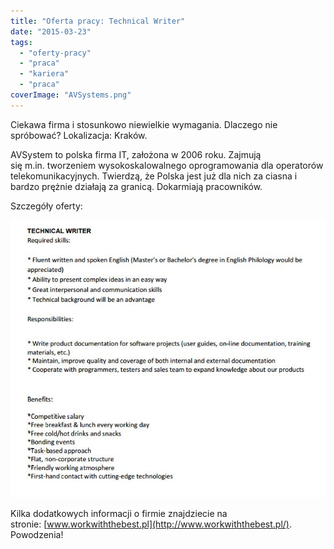 ```yaml
---
title: "Oferta pracy: Technical Writer"
date: "2015-03-23"
tags:
  - "oferty-pracy"
  - "praca"
  - "kariera"
  - "praca"
coverImage: "AVSystems.png"
---
```


Ciekawa firma i stosunkowo niewielkie wymagania. Dlaczego nie
spróbować? Lokalizacja: Kraków.

AVSystem to polska firma IT, założona w 2006 roku. Zajmują się m.in. tworzeniem
wysokoskalowalnego oprogramowania dla operatorów telekomunikacyjnych. Twierdzą,
że Polska jest już dla nich za ciasna i bardzo prężnie działają za granicą.
Dokarmiają pracowników.

Szczegóły oferty:

[![AVSystemsTechnicalWriter](images/AVSystemsTechnicalWriter.jpg)](http://techwriter.pl/wp-content/uploads/2015/03/AVSystemsTechnicalWriter.jpg)

Kilka dodatkowych informacji o firmie znajdziecie na
stronie: [www.workwiththebest.pl](http://www.workwiththebest.pl/). Powodzenia!
